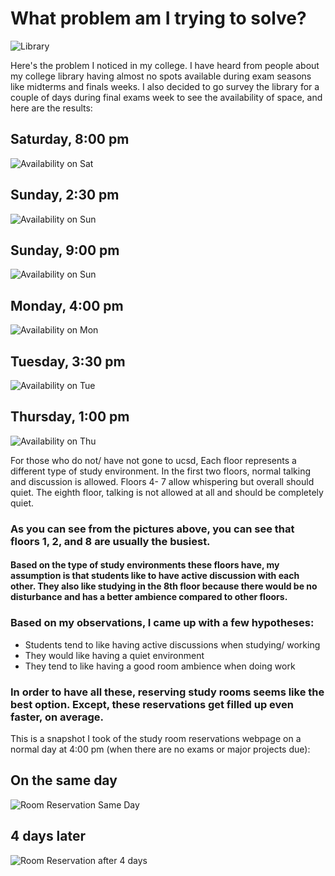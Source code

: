 # What problem am I trying to solve?

![Library](https://lh3.googleusercontent.com/zBRSiNOpe7f7BQvrIFc9aaH4BZ6ANVtP5YwAu6gLk0dylXURc9E66OBKdbvl4zWQFzi4snW28pJ52ts6HIAjF1PJkhcn0k12sMRUKzeYthBt6A2FzjQR7xLmBLnBzqtU28A6ToNwPgYJZ_wAfm6I7KTf0F9pQ3IhFC8Dp5QxG0ilL6rWEh2raN4ezJdln1oU0QCJy2TUEOA0CsE0CzmMyx9THQgG6K8kMuszY8WxOBWD8prXyv_2fVQGGks85-5DEHmMPgDg9o8Bdiqp1L-9TU3HtJYlpq1gxWnBjt-HHm7XtjsunCp8WK6XvW8PUooqLeLUGJ8g4bdYg5PTwyixkNaw1aUAqgSg8Zp8SEB9Fi0Oz-G-xSPZkeS5vLb63X71az-wn2b1F44O-r4x_LEJV47yE23Tv-C0rVMxpJdNbtcY0NdvBS-u69jNApouJd6B6O2xht3aax2mYbSxSbu0Ggv47J_p7yn0BENrl-uOXbpINk929mEJNvHWVF9MCe5rTd6WswbxFqqcTNuvybmRqvpPMVr024Qlu1lqIkmwT5_d9TPAo0_IIHTl4_K-iJ-kW0r2y93Tx5iAQ-mLeI_sIEhqu6fvSSFzKQQy_JhyjGAXTm101SMYgyAk3YPsevXtJOwHJ_pFAXUsubuULWBQfCV-jZgySpN6Lpkqdhz1Lz6GmcqRVLnJls7Y=w1836-h1377-no)

Here's the problem I noticed in my college. I have heard from people about my college library having almost no spots available during exam seasons like midterms and finals weeks. I also decided to go survey the library for a couple of days during final exams week to see the availability of space, and here are the results:

## Saturday, 8:00 pm
![Availability on Sat](https://i.imgur.com/wgKtqSX.png)

## Sunday, 2:30 pm
![Availability on Sun](https://i.imgur.com/gKxzNbC.png)

## Sunday, 9:00 pm
![Availability on Sun](https://i.imgur.com/F71w5jj.png)

## Monday, 4:00 pm
![Availability on Mon](https://i.imgur.com/oi4w1pC.png)

## Tuesday, 3:30 pm
![Availability on Tue](https://i.imgur.com/ui20khO.png)

## Thursday, 1:00 pm
![Availability on Thu](https://i.imgur.com/oOyesJx.png)



For those who do not/ have not gone to ucsd, Each floor represents a different type of study environment. In the first two floors, normal talking and discussion is allowed. Floors 4- 7 allow whispering but overall should quiet. The eighth floor, talking is not allowed at all and should be completely quiet.

### As you can see from the pictures above, you can see that floors 1, 2, and 8 are usually the busiest. 
#### Based on the type of study environments these floors have, my assumption is that students like to have active discussion with each other. They also like studying in the 8th floor because there would be no disturbance and has a better ambience compared to other floors.

### Based on my observations, I came up with a few hypotheses: 
- Students tend to like having active discussions when studying/ working
- They would like having a quiet environment
- They tend to like having a good room ambience when doing work

### In order to have all these, reserving study rooms seems like the best option. Except, these reservations get filled up even faster, on average.

This is a snapshot I took of the study room reservations webpage on a normal day at 4:00 pm (when there are no exams or major projects due):

## On the same day
![Room Reservation Same Day](https://i.imgur.com/yB7Se0k.jpg)


## 4 days later
![Room Reservation after 4 days](https://i.imgur.com/kee7Tvz.jpg)


